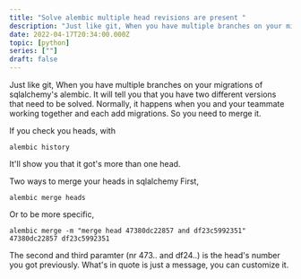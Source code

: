 ```yaml
---
title: "Solve alembic multiple head revisions are present "
description: "Just like git, When you have multiple branches on your migrations of sqlalchemy's alembic. It will tell you that you have two different versions that need to be solved."
date: 2022-04-17T20:34:00.000Z
topic: [python]
series: [""]
draft: false
---
```

Just like git, When you have multiple branches on your migrations of sqlalchemy's alembic. It will tell you that you have two different versions that need to be solved.
Normally, it happens when you and your teammate working together and each add migrations. So you need to merge it.

If you check you heads, with 
```
alembic history
```
It'll show you that it got's more than one head.

Two ways to merge your heads in sqlalchemy
First,
```
alembic merge heads
```

Or to be more specific,
```
alembic merge -m "merge head 47380dc22857 and df23c5992351" 47380dc22857 df23c5992351
```
The second and third paramter (nr 473.. and df24..) is the head's number you got previously.
What's in quote is just a message, you can customize it.


